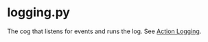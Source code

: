 # logging.py
The cog that listens for events and runs the log. See [Action Logging](/doc/logging.md).